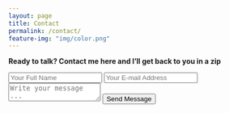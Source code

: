 ```yaml
---
layout: page
title: Contact
permalink: /contact/
feature-img: "img/color.png"
---
```

<b>Ready to talk? Contact me here and I’ll get back to you in a zip</b>
<form action="https://getsimpleform.com/messages?form_api_token=651b701bc2594b08e5dc67b047cf0145" method="post">
  <!-- the redirect_to is optional, the form will redirect to the referrer on submission -->
  <input type='hidden' name='redirect_to' value='https://comfortcode.github.io/thank-you/' />
  <input type='text' name='name' placeholder='Your Full Name' />
  <input type='email' name='email' placeholder='Your E-mail Address' />
  <textarea name='message' placeholder='Write your message ...'></textarea>
  <input type='submit' value='Send Message' />
</form>